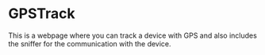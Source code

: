 # GPSTrack
This is a webpage where you can track a device with GPS and also includes the sniffer for the communication with the device.
